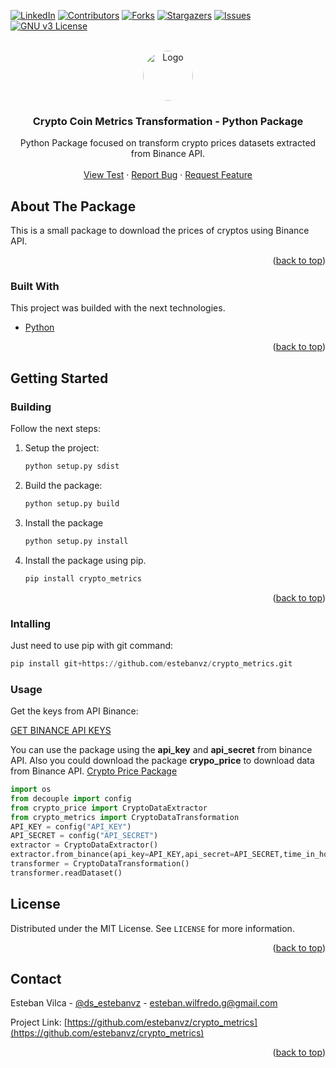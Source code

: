 <div id="top"></div>

[![LinkedIn][linkedin-shield]][linkedin-url]
[![Contributors][contributors-shield]][contributors-url]
[![Forks][forks-shield]][forks-url]
[![Stargazers][stars-shield]][stars-url]
[![Issues][issues-shield]][issues-url]
[![GNU v3 License][license-shield]][license-url]



<!-- PROJECT LOGO -->
<br />
<div align="center">
  <a href="https://github.com/estebanvz/crypto_metrics/">
    <img src="https://avatars.githubusercontent.com/u/65377832?s=400&u=12c57a2350bcd69068ced71f630ca0d5559e6621&v=4)}" alt="Logo" width="80" height="80" style="border-radius:100%">
  </a>

  <h3 align="center"> Crypto Coin Metrics Transformation - Python Package
</h3>

  <p align="center">
    Python Package focused on transform crypto prices datasets extracted from Binance API.
    <br />
    <!-- <a href="https://github.com/estebanvz/crypto_metrics"><strong>Explore the docs »</strong></a>
    <br /> -->
    <br />
    <a href="https://github.com/estebanvz/crypto_metrics/">View Test</a>
    ·
    <a href="https://github.com/estebanvz/crypto_metrics/issues">Report Bug</a>
    ·
    <a href="https://github.com/estebanvz/crypto_metrics/issues">Request Feature</a>
  </p>
</div>



<!-- TABLE OF CONTENTS
<details>
  <summary>Table of Contents</summary>
  <ol>
    <li>
      <a href="#about-the-project">About The Project</a>
      <ul>
        <li><a href="#built-with">Built With</a></li>
      </ul>
    </li>
    <li>
      <a href="#getting-started">Getting Started</a>
      <ul>
        <li><a href="#prerequisites">Prerequisites</a></li>
        <li><a href="#installation">Installation</a></li>
      </ul>
    </li>
    <li><a href="#usage">Usage</a></li>
    <li><a href="#roadmap">Roadmap</a></li>
    <li><a href="#contributing">Contributing</a></li>
    <li><a href="#license">License</a></li>
    <li><a href="#contact">Contact</a></li>
    <li><a href="#acknowledgments">Acknowledgments</a></li>
  </ol>
</details> -->



<!-- ABOUT THE PROJECT -->
## About The Package

This is a small package to download the prices of cryptos using Binance API.

<p align="right">(<a href="#top">back to top</a>)</p>



### Built With

This project was builded with the next technologies.

* [Python](https://python.org/)

<p align="right">(<a href="#top">back to top</a>)</p>



<!-- GETTING STARTED -->
## Getting Started


<!-- ### Prerequisites

You need the next components to run this project.
* Docker. To install it follow these steps [Click](https://docs.docker.com/get-docker/). 
  On Ubuntu, you can run:
```sh
sudo apt-get install docker-ce docker-ce-cli containerd.io
```
* Visual Studio Code. To install it follow these steps [Click](https://code.visualstudio.com/download). On Ubuntu, you can run:
```sh
sudo snap install code --classic
```
* Install the visual studio code extension "Remote - Containers" -->
### Building

Follow the next steps:

1. Setup the project:
   ```python
   python setup.py sdist
   ```
2. Build the package:
   ```python
   python setup.py build
   ```
3. Install the package
   ```python
   python setup.py install
   ```
4. Install the package using pip.
    ```bash
    pip install crypto_metrics
    ```
<p align="right">(<a href="#top">back to top</a>)</p>

### Intalling

Just need to use pip with git command:
```python
pip install git+https://github.com/estebanvz/crypto_metrics.git
```

### Usage

Get the keys from API Binance:

[GET BINANCE API KEYS](https://www.binance.com/en/support/faq/360002502072)

You can use the package using the **api_key** and **api_secret** from binance API.
Also you could download the package **crypo_price** to download data from Binance API.
[Crypto Price Package](https://github.com/estebanvz/crypto_price)
```python
import os
from decouple import config
from crypto_price import CryptoDataExtractor
from crypto_metrics import CryptoDataTransformation
API_KEY = config("API_KEY")
API_SECRET = config("API_SECRET")
extractor = CryptoDataExtractor()
extractor.from_binance(api_key=API_KEY,api_secret=API_SECRET,time_in_hours=24*10)
transformer = CryptoDataTransformation()
transformer.readDataset()

```

<!-- USAGE EXAMPLES
## Usage

Use this space to show useful examples of how a project can be used. Additional screenshots, code examples and demos work well in this space. You may also link to more resources.

_For more examples, please refer to the [Documentation](https://example.com)_

<p align="right">(<a href="#top">back to top</a>)</p>



<!-- ROADMAP -->
<!-- ## Roadmap

- [x] Add Changelog
- [x] Add back to top links
- [ ] Add Additional Templates w/ Examples
- [ ] Add "components" document to easily copy & paste sections of the readme
- [ ] Multi-language Support
    - [ ] Chinese
    - [ ] Spanish

See the [open issues](https://github.com/estebanvz/crypto_metrics/issues) for a full list of proposed features (and known issues).

<p align="right">(<a href="#top">back to top</a>)</p> -->

<!-- LICENSE -->
## License

Distributed under the MIT License. See `LICENSE` for more information.

<p align="right">(<a href="#top">back to top</a>)</p>



<!-- CONTACT -->
## Contact

Esteban Vilca - [@ds_estebanvz](https://twitter.com/ds_estebanvz) - [esteban.wilfredo.g@gmail.com](mailto:esteban.wilfredo.g@gmail.com)

Project Link: [https://github.com/estebanvz/crypto_metrics](https://github.com/estebanvz/crypto_metrics)

<p align="right">(<a href="#top">back to top</a>)</p>



<!-- MARKDOWN LINKS & IMAGES -->
<!-- https://www.markdownguide.org/basic-syntax/#reference-style-links -->
[contributors-shield]: https://img.shields.io/github/contributors/estebanvz/crypto_metrics.svg
[contributors-url]: https://github.com/estebanvz/crypto_metrics/graphs/contributors
[forks-shield]: https://img.shields.io/github/forks/estebanvz/crypto_metrics.svg
[forks-url]: https://github.com/estebanvz/crypto_metrics/network/members
[stars-shield]: https://img.shields.io/github/stars/estebanvz/crypto_metrics.svg
[stars-url]: https://github.com/estebanvz/crypto_metrics/stargazers
[issues-shield]: https://img.shields.io/github/issues/estebanvz/crypto_metrics.svg
[issues-url]: https://github.com/estebanvz/crypto_metrics/issues
[license-shield]: https://img.shields.io/github/license/estebanvz/crypto_metrics.svg
[license-url]: https://github.com/estebanvz/crypto_metrics/blob/main/LICENSE
[linkedin-shield]: https://img.shields.io/badge/-LinkedIn-black.svg?=linkedin&colorB=888
[linkedin-url]: https://linkedin.com/in/estebanvz
[product-screenshot]: images/screenshot.png
